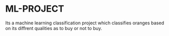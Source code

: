 # ML-PROJECT
Its a machine learning classification project which classifies oranges based on its diffrent qualities as to buy or not to buy.
